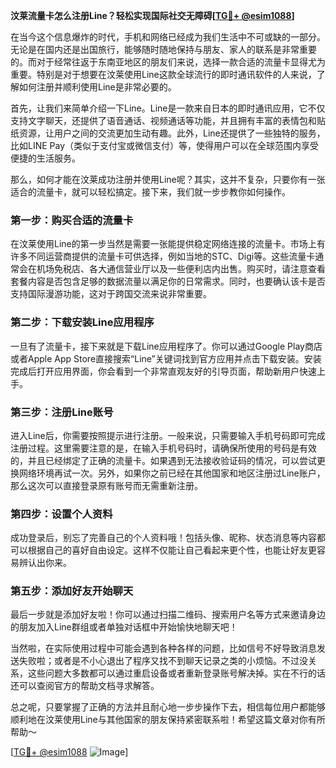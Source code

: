 **汶莱流量卡怎么注册Line？轻松实现国际社交无障碍[[TG💪+ @esim1088](https://t.me/s/esim1088)]**

在当今这个信息爆炸的时代，手机和网络已经成为我们生活中不可或缺的一部分。无论是在国内还是出国旅行，能够随时随地保持与朋友、家人的联系是非常重要的。而对于经常往返于东南亚地区的朋友们来说，选择一款合适的流量卡显得尤为重要。特别是对于想要在汶莱使用Line这款全球流行的即时通讯软件的人来说，了解如何注册并顺利使用Line是非常必要的。

首先，让我们来简单介绍一下Line。Line是一款来自日本的即时通讯应用，它不仅支持文字聊天，还提供了语音通话、视频通话等功能，并且拥有丰富的表情包和贴纸资源，让用户之间的交流更加生动有趣。此外，Line还提供了一些独特的服务，比如LINE Pay（类似于支付宝或微信支付）等，使得用户可以在全球范围内享受便捷的生活服务。

那么，如何才能在汶莱成功注册并使用Line呢？其实，这并不复杂，只要你有一张适合的流量卡，就可以轻松搞定。接下来，我们就一步步教你如何操作。

### 第一步：购买合适的流量卡

在汶莱使用Line的第一步当然是需要一张能提供稳定网络连接的流量卡。市场上有许多不同运营商提供的流量卡可供选择，例如当地的STC、Digi等。这些流量卡通常会在机场免税店、各大通信营业厅以及一些便利店内出售。购买时，请注意查看套餐内容是否包含足够的数据流量以满足你的日常需求。同时，也要确认该卡是否支持国际漫游功能，这对于跨国交流来说非常重要。

### 第二步：下载安装Line应用程序

一旦有了流量卡，接下来就是下载Line应用程序了。你可以通过Google Play商店或者Apple App Store直接搜索“Line”关键词找到官方应用并点击下载安装。安装完成后打开应用界面，你会看到一个非常直观友好的引导页面，帮助新用户快速上手。

### 第三步：注册Line账号

进入Line后，你需要按照提示进行注册。一般来说，只需要输入手机号码即可完成注册过程。这里需要注意的是，在输入手机号码时，请确保所使用的号码是有效的，并且已经绑定了正确的流量卡。如果遇到无法接收验证码的情况，可以尝试更换网络环境再试一次。另外，如果你之前已经在其他国家和地区注册过Line账户，那么这次可以直接登录原有账号而无需重新注册。

### 第四步：设置个人资料

成功登录后，别忘了完善自己的个人资料哦！包括头像、昵称、状态消息等内容都可以根据自己的喜好自由设定。这样不仅能让自己看起来更个性，也能让好友更容易辨认出你来。

### 第五步：添加好友开始聊天

最后一步就是添加好友啦！你可以通过扫描二维码、搜索用户名等方式来邀请身边的朋友加入Line群组或者单独对话框中开始愉快地聊天吧！

当然啦，在实际使用过程中可能会遇到各种各样的问题，比如信号不好导致消息发送失败啦；或者是不小心退出了程序又找不到聊天记录之类的小烦恼。不过没关系，这些问题大多数都可以通过重启设备或者重新登录账号解决掉。实在不行的话还可以查阅官方的帮助文档寻求解答。

总之呢，只要掌握了正确的方法并且耐心地一步步操作下去，相信每位用户都能够顺利地在汶莱使用Line与其他国家的朋友保持紧密联系啦！希望这篇文章对你有所帮助～

[[TG💪+ @esim1088](https://t.me/s/esim1088) ![Image](https://i.postimg.cc/4NQfJmqS/Snipaste-2025-05-13-00-14-12.png)]
